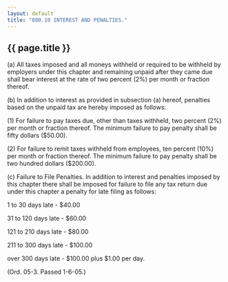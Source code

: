 ```yaml
---
layout: default 
title: "880.10 INTEREST AND PENALTIES."
---
```


{{ page.title }}
----------------

​(a) All taxes imposed and all moneys withheld or required to be
withheld by employers under this chapter and remaining unpaid after they
came due shall bear interest at the rate of two percent (2%) per month
or fraction thereof.

​(b) In addition to interest as provided in subsection (a) hereof,
penalties based on the unpaid tax are hereby imposed as follows:

​(1) For failure to pay taxes due, other than taxes withheld, two
percent (2%) per month or fraction thereof. The minimum failure to pay
penalty shall be fifty dollars (\$50.00).

​(2) For failure to remit taxes withheld from employees, ten percent
(10%) per month or fraction thereof. The minimum failure to pay penalty
shall be two hundred dollars (\$200.00).

​(c) Failure to File Penalties. In addition to interest and penalties
imposed by this chapter there shall be imposed for failure to file any
tax return due under this chapter a penalty for late filing as follows:

1 to 30 days late - \$40.00

31 to 120 days late - \$60.00

121 to 210 days late - \$80.00

211 to 300 days late - \$100.00

over 300 days late - \$100.00 plus \$1.00 per day.

(Ord. 05-3. Passed 1-6-05.)
